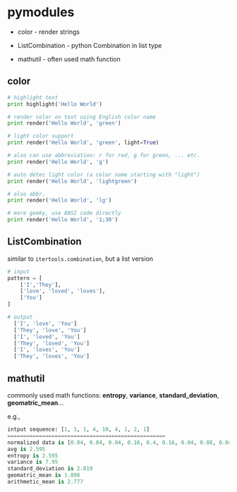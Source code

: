 pymodules
=========

* color - render strings

* ListCombination - python Combination in list type

* mathutil - often used math function

color
---

```python
# highlight text
print highlight('Hello World')

# render color on text using English color name
print render('Hello World', 'green')

# light color support
print render('Hello World', 'green', light=True)

# also can use abbreviation: r for red, g for green, ... etc.
print render('Hello World', 'g')

# auto detec light color (a color name starting with "light")
print render('Hello World', 'lightgreen')

# also abbr.
print render('Hello World', 'lg')

# more geeky, use ANSI code directly
print render('Hello World', '1;30')
```

ListCombination
---

similar to `itertools.combination`, but a list version

```python
# input 
pattern = [
	['I','They'],
	['love', 'loved', 'loves'],
	['You']
]

# output
  ['I', 'love', 'You']
  ['They', 'love', 'You']
  ['I', 'loved', 'You']
  ['They', 'loved', 'You']
  ['I', 'loves', 'You']
  ['They', 'loves', 'You']
```

mathutil
---

commonly used math functions: **entropy**, **variance**, **standard_deviation**, **geomatric_mean**...

e.g., 

```python
intput sequence: [1, 1, 1, 4, 10, 4, 1, 2, 1]
==================================================
normalized data is [0.04, 0.04, 0.04, 0.16, 0.4, 0.16, 0.04, 0.08, 0.04]
avg is 2.595
entropy is 2.595
variance is 7.95
standard_deviation is 2.819
geomatric_mean is 1.898
arithmetic_mean is 2.777
```



